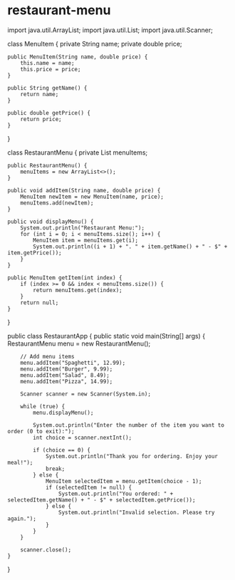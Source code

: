 # restaurant-menu
import java.util.ArrayList;
import java.util.List;
import java.util.Scanner;

class MenuItem {
    private String name;
    private double price;

    public MenuItem(String name, double price) {
        this.name = name;
        this.price = price;
    }

    public String getName() {
        return name;
    }

    public double getPrice() {
        return price;
    }
}

class RestaurantMenu {
    private List<MenuItem> menuItems;

    public RestaurantMenu() {
        menuItems = new ArrayList<>();
    }

    public void addItem(String name, double price) {
        MenuItem newItem = new MenuItem(name, price);
        menuItems.add(newItem);
    }

    public void displayMenu() {
        System.out.println("Restaurant Menu:");
        for (int i = 0; i < menuItems.size(); i++) {
            MenuItem item = menuItems.get(i);
            System.out.println((i + 1) + ". " + item.getName() + " - $" + item.getPrice());
        }
    }

    public MenuItem getItem(int index) {
        if (index >= 0 && index < menuItems.size()) {
            return menuItems.get(index);
        }
        return null;
    }
}

public class RestaurantApp {
    public static void main(String[] args) {
        RestaurantMenu menu = new RestaurantMenu();
        
        // Add menu items
        menu.addItem("Spaghetti", 12.99);
        menu.addItem("Burger", 9.99);
        menu.addItem("Salad", 8.49);
        menu.addItem("Pizza", 14.99);
        
        Scanner scanner = new Scanner(System.in);
        
        while (true) {
            menu.displayMenu();
            
            System.out.println("Enter the number of the item you want to order (0 to exit):");
            int choice = scanner.nextInt();
            
            if (choice == 0) {
                System.out.println("Thank you for ordering. Enjoy your meal!");
                break;
            } else {
                MenuItem selectedItem = menu.getItem(choice - 1);
                if (selectedItem != null) {
                    System.out.println("You ordered: " + selectedItem.getName() + " - $" + selectedItem.getPrice());
                } else {
                    System.out.println("Invalid selection. Please try again.");
                }
            }
        }
        
        scanner.close();
    }
}
